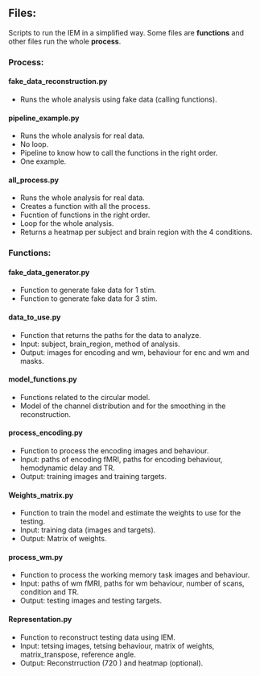 ## Files:

Scripts to run the IEM in a simplified way. Some files are **functions** and other files run the whole **process**.  


### Process:  

#### fake_data_reconstruction.py  
+ Runs the whole analysis using fake data (calling functions).   

#### pipeline_example.py  
+ Runs the whole analysis for real data.  
+ No loop. 
+ Pipeline to know how to call the functions in the right order.  
+ One example.   

#### all_process.py  
+ Runs the whole analysis for real data.    
+ Creates a function with all the process.  
+ Fucntion of functions in the right order.  
+ Loop for the whole analysis.  
+ Returns a heatmap per subject and brain region with the 4 conditions.   

### Functions:  

#### fake_data_generator.py  
+ Function to generate fake data for 1 stim.  
+ Function to generate fake data for 3 stim.  

#### data_to_use.py  
+ Function that returns the paths for the data to analyze.  
+ Input: subject, brain_region, method of analysis.  
+ Output: images for encoding and wm, behaviour for enc and wm and masks.  

#### model_functions.py  
+ Functions related to the circular model.   
+ Model of the channel distribution and for the smoothing in the reconstruction.  

#### process_encoding.py  
+ Function to process the encoding images and behaviour.  
+ Input: paths of encoding fMRI, paths for encoding behaviour, hemodynamic delay and TR.  
+ Output: training images and training targets.  

#### Weights_matrix.py  
+ Function to train the model and estimate the weights to use for the testing.    
+ Input: training data (images and targets).   
+ Output: Matrix of weights.    

#### process_wm.py
+ Function to process the working memory task images and behaviour.  
+ Input: paths of wm fMRI, paths for wm behaviour, number of scans, condition and TR. 
+ Output: testing images and testing targets.  

#### Representation.py  
+ Function to reconstruct testing data using IEM.   
+ Input: tetsing images, tetsing behaviour, matrix of weights, matrix_transpose, reference angle.  
+ Output: Reconstrruction (720 ) and heatmap (optional).  



